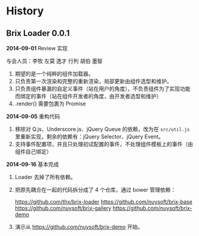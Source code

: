 # History

## Brix Loader 0.0.1

**2014-09-01** Review 实现

与会人员：李牧 左莫 逸才 行列 胡伯 墨智

1. 期望的是一个纯粹的组件加载器。
2. 只负责第一次渲染和完整的重新渲染，局部更新由组件选型和维护。
2. 只负责组件暴漏的自定义事件（站在用户的角度），不负责组件为了实现功能而绑定的事件（站在组件开发者的角度，由开发者选型和维护）
4. .render() 需要包裹为 Promise

**2014-09-05** 重构代码

1. 移除对 Q.js、Underscore.js、jQuery Queue 的依赖，改为在 `src/util.js` 里重新实现，剩余的依赖有：jQuery Selector、jQuery Event。
2. 支持事件配置项，并且只处理初试配置的事件，不处理组件模板上的事件（由组件自己绑定）

**2014-09-16** 基本完成

1. Loader 去掉了所有依赖。
2. 把原先耦合在一起的代码拆分成了 4 个仓库，通过 bower 管理依赖：

	https://github.com/thx/brix-loader
	https://github.com/nuysoft/brix-base
	https://github.com/nuysoft/brix-gallery
	https://github.com/nuysoft/brix-demo

3. 演示从 https://github.com/nuysoft/brix-demo 开始。

<!-- 
错误信息不友好
 -->